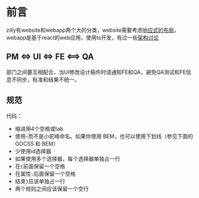 # 前言

zilly有website和webapp两个大的分类，website需要考虑[响应式的布局](./web-responsive.md)，webapp是基于react的web应用，使用ts开发，有过一些[架构讨论](./zilly-webapp-qa.md)


## PM <=> UI <=> FE <==> QA

部门之间要互相配合，当UI修改设计稿件时请通知FE和QA，避免QA测试和FE信息不同步，标准和结果不统一。

## 规范

代码：  
* 缩进用4个空格或tab
* 使用-而不是小驼峰命名。如果你使用 BEM，也可以使用下划线（参见下面的 OOCSS 和 BEM）
* 少使用id选择器
* 如果使用多个选择器，每个选择器单独占一行
* 在`{`前面保留一个空格
* 在属性`:`后面保留一个空格
* 结束`}`应该单独占一行
* 两个规则之间应该保留一个空行

